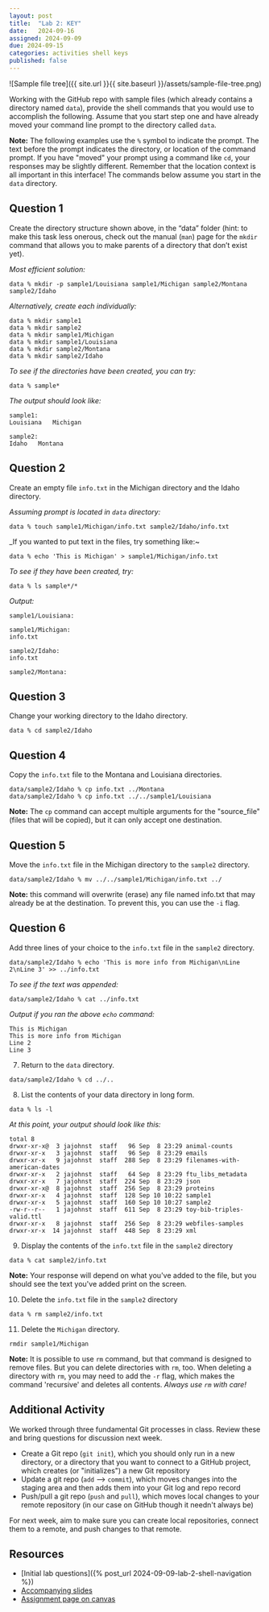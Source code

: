 ```yaml
---
layout: post
title:  "Lab 2: KEY"
date:   2024-09-16
assigned: 2024-09-09
due: 2024-09-15
categories: activities shell keys
published: false
---
```


![Sample file tree]({{ site.url }}{{ site.baseurl }}/assets/sample-file-tree.png)

Working with the GitHub repo with sample files (which already contains a directory named `data`), provide the shell commands that you would use to accomplish the following. Assume that you start step one and
have already moved your command line prompt to the directory called `data`.

**Note:** The following examples use the `%` symbol to indicate the prompt.
The text before the prompt indicates the directory, or location of the command prompt.
If you have "moved" your prompt using a command like `cd`,
your responses may be slightly different.
Remember that the location context is all important in this interface!
The commands below assume you start in the `data` directory.

## Question 1

Create the directory structure shown above, in the “data” folder (hint: to make this task less onerous, check out the manual (`man`) page for the `mkdir` command that allows you to make parents of a directory that don’t exist yet).

_Most efficient solution:_

```shell
data % mkdir -p sample1/Louisiana sample1/Michigan sample2/Montana sample2/Idaho
```

_Alternatively, create each individually:_

```shell
data % mkdir sample1
data % mkdir sample2
data % mkdir sample1/Michigan
data % mkdir sample1/Louisiana
data % mkdir sample2/Montana
data % mkdir sample2/Idaho
```

_To see if the directories have been created, you can try:_

```shell
data % sample*
```

_The output should look like:_

```shell
sample1:
Louisiana	Michigan

sample2:
Idaho	Montana
```

## Question 2

Create an empty file `info.txt` in the Michigan directory and the Idaho directory.

_Assuming prompt is located in `data` directory:_

```shell
data % touch sample1/Michigan/info.txt sample2/Idaho/info.txt
```

_If you wanted to put text in the files, try something like:~

```shell
data % echo 'This is Michigan' > sample1/Michigan/info.txt
```

_To see if they have been created, try:_

```shell
data % ls sample*/*
```

_Output:_

```shell
sample1/Louisiana:

sample1/Michigan:
info.txt

sample2/Idaho:
info.txt

sample2/Montana:
```

## Question 3

Change your working directory to the Idaho directory.

```shell
data % cd sample2/Idaho
```

## Question 4

Copy the `info.txt` file to the Montana and Louisiana directories.

```shell
data/sample2/Idaho % cp info.txt ../Montana 
data/sample2/Idaho % cp info.txt ../../sample1/Louisiana
```

**Note:** The `cp` command can accept multiple arguments for the "source_file" (files that will be copied),
but it can only accept one destination.

## Question 5

Move the `info.txt` file in the Michigan directory to the `sample2` directory.

```shell
data/sample2/Idaho % mv ../../sample1/Michigan/info.txt ../
```

**Note:** this command will overwrite (erase) any file named info.txt that may already be at the destination.
To prevent this, you can use the `-i` flag.

## Question 6

Add three lines of your choice to the `info.txt` file in the `sample2` directory.

```shell
data/sample2/Idaho % echo 'This is more info from Michigan\nLine 2\nLine 3' >> ../info.txt
```

_To see if the text was appended:_

```shell
data/sample2/Idaho % cat ../info.txt
```

_Output if you ran the above `echo` command:_

```shell
This is Michigan
This is more info from Michigan
Line 2
Line 3
```

7. Return to the `data` directory.

```shell
data/sample2/Idaho % cd ../..
```

8. List the contents of your data directory in long form.

```shell
data % ls -l
```

_At this point, your output should look like this:_

```shell
total 8
drwxr-xr-x@  3 jajohnst  staff   96 Sep  8 23:29 animal-counts
drwxr-xr-x   3 jajohnst  staff   96 Sep  8 23:29 emails
drwxr-xr-x   9 jajohnst  staff  288 Sep  8 23:29 filenames-with-american-dates
drwxr-xr-x   2 jajohnst  staff   64 Sep  8 23:29 ftu_libs_metadata
drwxr-xr-x   7 jajohnst  staff  224 Sep  8 23:29 json
drwxr-xr-x@  8 jajohnst  staff  256 Sep  8 23:29 proteins
drwxr-xr-x   4 jajohnst  staff  128 Sep 10 10:22 sample1
drwxr-xr-x   5 jajohnst  staff  160 Sep 10 10:27 sample2
-rw-r--r--   1 jajohnst  staff  611 Sep  8 23:29 toy-bib-triples-valid.ttl
drwxr-xr-x   8 jajohnst  staff  256 Sep  8 23:29 webfiles-samples
drwxr-xr-x  14 jajohnst  staff  448 Sep  8 23:29 xml
```

9. Display the contents of the `info.txt` file in the `sample2` directory

```shell
data % cat sample2/info.txt
```

**Note:** Your response will depend on what you've added to the file,
but you should see the text you've added print on the screen.

10. Delete the `info.txt` file in the `sample2` directory

```shell
data % rm sample2/info.txt
```

11. Delete the `Michigan` directory.

```shell
rmdir sample1/Michigan
```

**Note:** It is possible to use `rm` command, but that command is designed to remove files.
But you can delete directories with `rm`, too.
When deleting a directory with `rm`, you may need to add the `-r` flag, which makes the command 'recursive' and deletes all contents.
_Always use `rm` with care!_

## Additional Activity

We worked through three fundamental Git processes in class. Review these and bring questions for discussion next week.

* Create a Git repo (`git init`), which you should only run in a new directory, or a directory that you want to connect to a GitHub project, which creates (or "initializes") a new Git repository
* Update a git repo (`add` --> `commit`), which moves changes into the staging area and then adds them into your Git log and repo record
* Push/pull a git repo (`push` and `pull`), which moves local changes to your remote repository (in our case on GitHub though it needn't always be)

For next week, aim to make sure you can create local repositories, connect them to a remote, and push changes to that remote.

## Resources

* [Initial lab questions]({% post_url 2024-09-09-lab-2-shell-navigation %})
* [Accompanying slides][slides]
* [Assignment page on canvas][canvas-link]

[slides]: https://docs.google.com/presentation/d/1q-uz12RVq17JtYOtZ1wK7KwaACQhX4ai_tRYo1LYnBU/edit?usp=sharing
[canvas-link]: https://umich.instructure.com/courses/698670/assignments/2472579